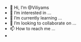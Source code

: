 - 👋 Hi, I’m @Viliyams
- 👀 I’m interested in ...
- 🌱 I’m currently learning ...
- 💞️ I’m looking to collaborate on ...
- 📫 How to reach me ...
-
<!---
Viliyams/Viliyams is a ✨ special ✨ repository because its `README.md` (this file) appears on your GitHub profile.
You can click the Preview link to take a look at your changes.
--->
